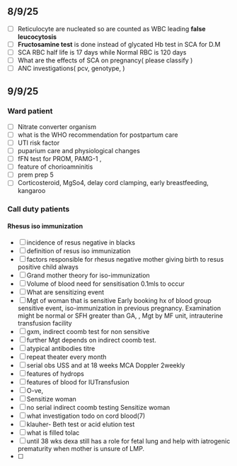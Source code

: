 ## 8/9/25
- [ ] Reticulocyte are nucleated so are counted as WBC leading **false leucocytosis**
- [ ] **Fructosamine test** is done instead of glycated Hb test in SCA for D.M
- [ ] SCA RBC half life is 17 days while Normal RBC is 120 days
- [ ] What are the effects of SCA on pregnancy( please classify )
- [ ] ANC investigations( pcv, genotype, )

## 9/9/25
### Ward patient 
- [ ] Nitrate converter organism
- [ ] what is the WHO recommendation for postpartum care
- [ ] UTI risk factor
- [ ] puparium care and physiological changes
- [ ] fFN test for PROM, PAMG-1 , 
- [ ] feature of chorioamninitis
- [ ] prem prep 5
- [ ] Corticosteroid, MgSo4, delay cord clamping, early breastfeeding, kangaroo
### Call duty patients
#### Rhesus iso immunization 
- [ ] incidence of resus negative in blacks
- [ ] definition of resus iso immunization 
- [ ] factors responsible for rhesus negative mother giving birth to resus positive child always 
- [ ] Grand mother theory for iso-immunization 
- [ ] Volume of blood need for sensitisation 0.1mls to occur
- [ ] What are sensitizing event
- [ ] Mgt of woman that is sensitive
Early booking hx of blood group sensitive event, iso-immunization in previous pregnancy. Examination might be normal or SFH greater than GA, , Mgt by MF unit, intrauterine transfusion facility
- [ ] gxm, indirect coomb test for non sensitive 
- [ ] further Mgt depends on indirect coomb test. 
- [ ] atypical antibodies titre 
- [ ] repeat theater every month
- [ ] serial obs USS and at 18 weeks MCA Doppler 2weekly
- [ ] features of hydrops
- [ ] features of blood for IUTransfusion
- [ ] O-ve,
- [ ] Sensitize woman
- [ ] no serial indirect coomb testing Sensitize woman
- [ ] what investigation todo on cord blood(7)
- [ ] klauher- Beth test or acid elution test
- [ ] what is filled tolac
- [ ] until 38 wks dexa still has a role for fetal lung and help with iatrogenic prematurity when mother is unsure of LMP.
- [ ] 

